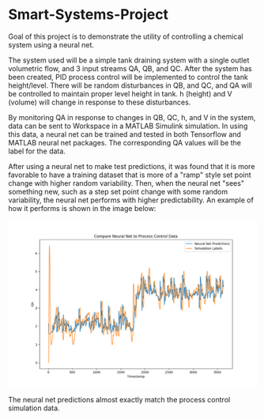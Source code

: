# Smart-Systems-Project

Goal of this project is to demonstrate the utility of controlling a chemical system using a neural net. 

The system used will be a simple tank draining system with a single outlet volumetric flow, and 3 input streams QA, QB, and QC. After the system has been created, PID process control will be implemented to control the tank height/level. There will be random disturbances in QB, and QC, and QA will be controlled to maintain proper level height in tank. h (height) and V (volume) will change in response to these disturbances.

By monitoring QA in response to changes in QB, QC, h, and V in the system, data can be sent to Workspace in a MATLAB Simulink simulation. In using this data, a neural net can be trained and tested in both Tensorflow and MATLAB neural net packages. The corresponding QA values will be the label for the data. 

After using a neural net to make test predictions, it was found that it is more favorable to have a training dataset that is more of a "ramp" style set point change with higher random variability. Then, when the neural net "sees" something new, such as a step set point change with some random variability, the neural net performs with higher predictability. An example of how it performs is shown in the image below:

![alt text](https://github.com/nparcell/Smart-Systems-Project/blob/master/Traindata%20-%20ramp2%20and%20testdata%20-%20train2.png)

The neural net predictions almost exactly match the process control simulation data. 
